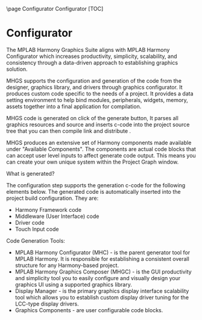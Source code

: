 \page Configurator Configurator
[TOC]  

# Configurator

The MPLAB Harmony Graphics Suite aligns with MPLAB Harmony Configurator which increases productivity, simplicity, scalability, and consistency through a data-driven approach to establishing graphics solution. 

MHGS supports the configuration and generation of the code from the designer, graphics library, and drivers through graphics configurator. It produces custom code specific to the needs of a project. It provides a data setting environment to help bind modules, peripherals, widgets, memory, assets together into a final application for compilation.

MHGS code is generated on click of the generate button, It parses all graphics resources and source and inserts c-code into the project source tree that you can then compile link and distribute . 

MHGS produces an extensive set of Harmony components made available under "Available Components". The components are actual code blocks that can accept user level inputs to affect generate code output. This means you can create your own unique system within the Project Graph window.

What is generated? 

The configuration step supports the generation c-code for the following elements below. The generated code is automatically inserted into the project build configuration. They are: 

* Harmony Framework code
* Middleware (User Interface) code
* Driver code
* Touch Input code

Code Generation Tools: 

* MPLAB Harmony Configurator (MHC) - is the parent generator tool for MPLAB Harmony. It is responsible for establishing a consistent overall structure for any Harmony-based project.
* MPLAB Harmony Graphics Composer (MHGC) - is the GUI productivity and simplicity tool you to easily configure and visually design your graphics UI using a supported graphics library.
* Display Manager - is the primary graphics display interface scalability tool which allows you to establish custom display driver tuning for the LCC-type display drivers.
* Graphics Components - are user configurable code blocks.